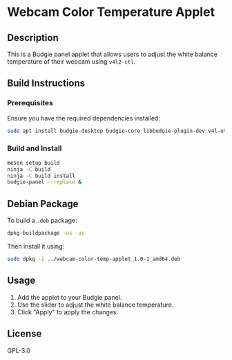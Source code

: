 # Webcam Color Temperature Applet

## Description
This is a Budgie panel applet that allows users to adjust the white balance temperature of their webcam using `v4l2-ctl`.

## Build Instructions
### Prerequisites
Ensure you have the required dependencies installed:
```bash
sudo apt install budgie-desktop budgie-core libbudgie-plugin-dev v4l-utils meson ninja-build valac
```

### Build and Install
```bash
meson setup build
ninja -C build
ninja -C build install
budgie-panel --replace &
```

## Debian Package
To build a `.deb` package:
```bash
dpkg-buildpackage -us -uc
```
Then install it using:
```bash
sudo dpkg -i ../webcam-color-temp-applet_1.0-1_amd64.deb
```
## Usage
1. Add the applet to your Budgie panel.
2. Use the slider to adjust the white balance temperature.
3. Click "Apply" to apply the changes.

## License
GPL-3.0
